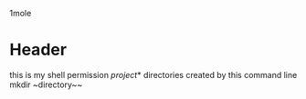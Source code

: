 1mole
# Header
this is my shell permission *project**
directories created by this command line mkdir ~directory~~